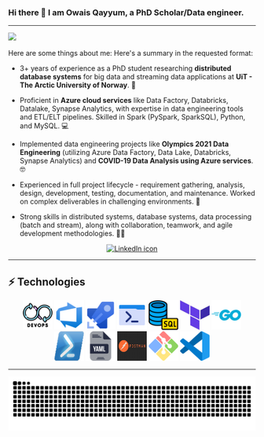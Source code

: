 ### Hi there 👋 I am Owais Qayyum, a PhD Scholar/Data engineer.
---
[![](https://visitcount.itsvg.in/api?id=aviavinashkr&icon=0&color=0)](https://visitcount.itsvg.in)

<!--
<div align="center">
  <img src="https://github-readme-stats.vercel.app/api?username=drowaisqayyum&hide_title=false&hide_rank=false&show_icons=true&include_all_commits=true&count_private=true&disable_animations=false&theme=dracula&locale=en&hide_border=false&order=1" height="150" alt="stats graph"  />
  <img src="https://github-readme-stats.vercel.app/api/top-langs?username=drowaisqayyum&locale=en&hide_title=false&layout=compact&card_width=320&langs_count=5&theme=dracula&hide_border=false&order=2" height="150" alt="languages graph"  />
</div>
-->

<!-- **drowaisqayyum/drowaisqayyum** is a ✨ _special_ ✨ repository because its `README.md` (this file) appears on your GitHub profile. -->

Here are some things about me:
Here's a summary in the requested format:

- 3+ years of experience as a PhD student researching **distributed database systems** for big data and streaming data applications at **UiT - The Arctic University of Norway**. 🏢

- Proficient in **Azure cloud services** like Data Factory, Databricks, Datalake, Synapse Analytics, with expertise in data engineering tools and ETL/ELT pipelines. Skilled in Spark (PySpark, SparkSQL), Python, and MySQL. 💻

- Implemented data engineering projects like **Olympics 2021 Data Engineering** (utilizing Azure Data Factory, Data Lake, Databricks, Synapse Analytics) and **COVID-19 Data Analysis using Azure services**. 🤓

- Experienced in full project lifecycle - requirement gathering, analysis, design, development, testing, documentation, and maintenance. Worked on complex deliverables in challenging environments. 🚀

- Strong skills in distributed systems, database systems, data processing (batch and stream), along with collaboration, teamwork, and agile development methodologies. 🧑‍💻
  
<p align="middle"><a href="https://www.linkedin.com/in/owaisqayum/" title="Connect on LinkedIn"><img src="https://img.shields.io/badge/linkedin-%230077B5.svg?&style=for-the-badge&logo=linkedin&logoColor=white" alt="LinkedIn icon"/></a></p>

***

## ⚡ Technologies

<p align="middle">
  <img src="https://github.com/aviavinashkr/aviavinashkr/blob/main/assets/devops_5680036.png" alt="Devops" width="60" height="60"/>
  <img src="https://github.com/aviavinashkr/aviavinashkr/blob/main/assets/azure-devops-svgrepo-com.svg" alt="Azure-Devops" width="60" height="60"/>
  <img src="https://github.com/aviavinashkr/aviavinashkr/blob/main/assets/azurepipelines-svgrepo-com.svg" alt="Azure-Pipeline" width="60" height="60"/>
  <img src="https://github.com/aviavinashkr/aviavinashkr/blob/main/assets/terminal_8452890.png" alt="shell" width="60" height="60"/>
  <img src="https://github.com/aviavinashkr/aviavinashkr/blob/main/assets/database_4248443.png" alt="SQL" width="60" height="60"/>
    <img src="https://github.com/aviavinashkr/aviavinashkr/blob/main/assets/terraform.jpg" alt="terraform" width="60" height="60"/>
  <img src="https://github.com/aviavinashkr/aviavinashkr/blob/main/assets/golang_logo_icon_171073.png" alt="GO" width="60" height="60"/>
  <img src="https://github.com/aviavinashkr/aviavinashkr/blob/main/assets/powershell.png" alt="Powershell" width="60" height="60"/>
  <img src="https://github.com/aviavinashkr/aviavinashkr/blob/main/assets/yaml.png" alt="YAML" width="60" height="60"/>
  <img src="https://github.com/aviavinashkr/aviavinashkr/blob/main/assets/postman.jpg" alt="Postman" width="60" height="60"/>
  <img src="https://github.com/aviavinashkr/aviavinashkr/blob/main/assets/git-bash-logo.png" alt="GITBash" width="60" height="60"/>
  <img src="https://github.com/aviavinashkr/aviavinashkr/blob/main/assets/vscode.png" alt="vscode" width="60" height="60"/>
</p>


***
<img src="https://raw.githubusercontent.com/aviavinashkr/aviavinashkr/output/snake.svg" alt="Snake animation" />

###
